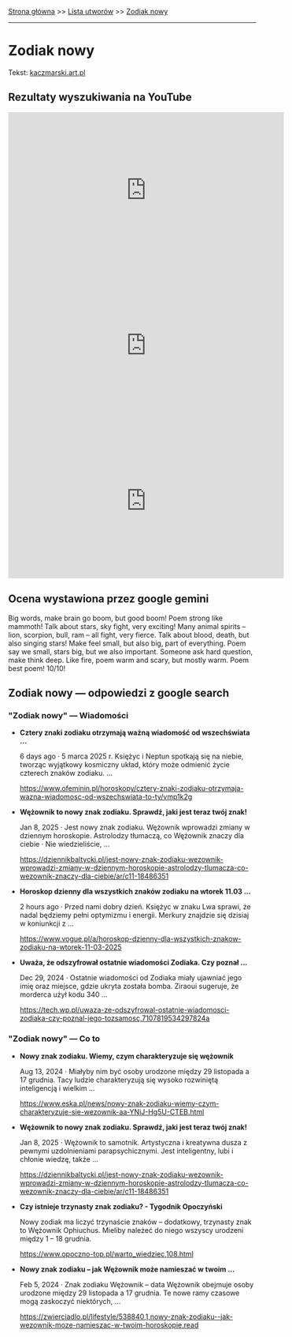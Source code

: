 [Strona główna](../index.md) >> [Lista utworów](../list.md) >> [Zodiak nowy](691.md)

---

# Zodiak nowy

Tekst: [kaczmarski.art.pl](https://www.kaczmarski.art.pl/tworczosc/wiersze/zodiak-nowy/)

## Rezultaty wyszukiwania na YouTube

<iframe width="560" height="315" src="https://www.youtube.com/embed/vm25uuCUz5I?si=IdontcarewhotheIRSsendsImnotpayingtaxes" title="YouTube video player" frameborder="0" allow="accelerometer; autoplay; clipboard-write; encrypted-media; gyroscope; picture-in-picture; web-share" referrerpolicy="strict-origin-when-cross-origin" allowfullscreen></iframe>

<iframe width="560" height="315" src="https://www.youtube.com/embed/CAZwKO1Wncc?si=IdontcarewhotheIRSsendsImnotpayingtaxes" title="YouTube video player" frameborder="0" allow="accelerometer; autoplay; clipboard-write; encrypted-media; gyroscope; picture-in-picture; web-share" referrerpolicy="strict-origin-when-cross-origin" allowfullscreen></iframe>

<iframe width="560" height="315" src="https://www.youtube.com/embed/El7nz28ylPo?si=IdontcarewhotheIRSsendsImnotpayingtaxes" title="YouTube video player" frameborder="0" allow="accelerometer; autoplay; clipboard-write; encrypted-media; gyroscope; picture-in-picture; web-share" referrerpolicy="strict-origin-when-cross-origin" allowfullscreen></iframe>

## Ocena wystawiona przez google gemini

Big words, make brain go boom, but good boom! Poem strong like mammoth! Talk about stars, sky fight, very exciting! Many animal spirits – lion, scorpion, bull, ram – all fight, very fierce. Talk about blood, death, but also singing stars! Make feel small, but also big, part of everything. Poem say we small, stars big, but we also important. Someone ask hard question, make think deep. Like fire, poem warm and scary, but mostly warm. Poem best poem! 10/10! 


## Zodiak nowy — odpowiedzi z google search

### "Zodiak nowy" — Wiadomości

- **Cztery znaki zodiaku otrzymają ważną wiadomość od wszechświata ...**

    6 days ago  ·  5 marca 2025 r. Księżyc i Neptun spotkają się na niebie, tworząc wyjątkowy kosmiczny układ, który może odmienić życie czterech znaków zodiaku. ... 

   <https://www.ofeminin.pl/horoskopy/cztery-znaki-zodiaku-otrzymaja-wazna-wiadomosc-od-wszechswiata-to-ty/vmp1k2g>
- **Wężownik to nowy znak zodiaku. Sprawdź, jaki jest teraz twój znak!**

    Jan 8, 2025  ·  Jest nowy znak zodiaku. Wężownik wprowadzi zmiany w dziennym horoskopie. Astrolodzy tłumaczą, co Wężownik znaczy dla ciebie · Nie wiedzieliście, ... 

   <https://dziennikbaltycki.pl/jest-nowy-znak-zodiaku-wezownik-wprowadzi-zmiany-w-dziennym-horoskopie-astrolodzy-tlumacza-co-wezownik-znaczy-dla-ciebie/ar/c11-18486351>
- **Horoskop dzienny dla wszystkich znaków zodiaku na wtorek 11.03 ...**

    2 hours ago  ·  Przed nami dobry dzień. Księżyc w znaku Lwa sprawi, że nadal będziemy pełni optymizmu i energii. Merkury znajdzie się dzisiaj w koniunkcji z ... 

   <https://www.vogue.pl/a/horoskop-dzienny-dla-wszystkich-znakow-zodiaku-na-wtorek-11-03-2025>
- **Uważa, że odszyfrował ostatnie wiadomości Zodiaka. Czy poznał ...**

    Dec 29, 2024  ·  Ostatnie wiadomości od Zodiaka miały ujawniać jego imię oraz miejsce, gdzie ukryta została bomba. Ziraoui sugeruje, że morderca użył kodu 340 ... 

   <https://tech.wp.pl/uwaza-ze-odszyfrowal-ostatnie-wiadomosci-zodiaka-czy-poznal-jego-tozsamosc,7107819534297824a>

### "Zodiak nowy" — Co to

- **Nowy znak zodiaku. Wiemy, czym charakteryzuje się wężownik**

    Aug 13, 2024  ·  Miałyby nim być osoby urodzone między 29 listopada a 17 grudnia. Tacy ludzie charakteryzują się wysoko rozwiniętą inteligencją i wielkim ... 

   <https://www.eska.pl/news/nowy-znak-zodiaku-wiemy-czym-charakteryzuje-sie-wezownik-aa-YNiJ-Hg5U-CTEB.html>
- **Wężownik to nowy znak zodiaku. Sprawdź, jaki jest teraz twój znak!**

    Jan 8, 2025  ·  Wężownik to samotnik. Artystyczna i kreatywna dusza z pewnymi uzdolnieniami parapsychicznymi. Jest inteligentny, lubi i chłonie wiedzę, także ... 

   <https://dziennikbaltycki.pl/jest-nowy-znak-zodiaku-wezownik-wprowadzi-zmiany-w-dziennym-horoskopie-astrolodzy-tlumacza-co-wezownik-znaczy-dla-ciebie/ar/c11-18486351>
- **Czy istnieje trzynasty znak zodiaku? - Tygodnik Opoczyński**

    Nowy zodiak ma liczyć trzynaście znaków – dodatkowy, trzynasty znak to Wężownik Ophiuchus. Mieliby należeć do niego wszyscy urodzeni między 1 – 18 grudnia. 

   <https://www.opoczno-top.pl/warto_wiedziec,108.html>
- **Nowy znak zodiaku – jak Wężownik może namieszać w twoim ...**

    Feb 5, 2024  ·  Znak zodiaku Wężownik – data   Wężownik obejmuje osoby urodzone między 29 listopada a 17 grudnia. Te nowe ramy czasowe mogą zaskoczyć niektórych, ... 

   <https://zwierciadlo.pl/lifestyle/538840,1,nowy-znak-zodiaku--jak-wezownik-moze-namieszac-w-twoim-horoskopie.read>

